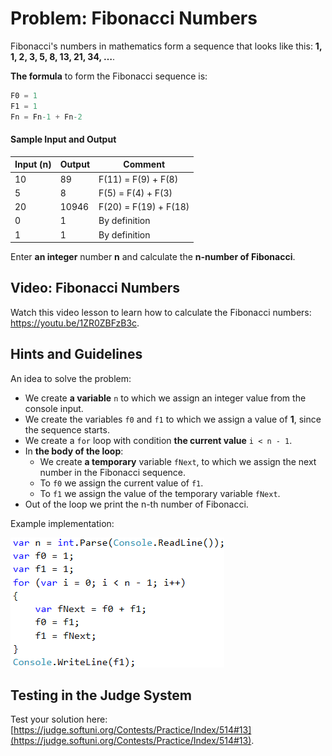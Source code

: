 # Problem: Fibonacci Numbers

Fibonacci's numbers in mathematics form a sequence that looks like this: **1, 1, 2, 3, 5, 8, 13, 21, 34, …**.

**The formula** to form the Fibonacci sequence is:

```csharp
F0 = 1
F1 = 1
Fn = Fn-1 + Fn-2
```

#### Sample Input and Output

| Input (n) | Output | Comment               |
| --------- | ------ | --------------------- |
| 10        | 89     | F(11) = F(9) + F(8)   |
| 5         | 8      | F(5) = F(4) + F(3)    |
| 20        | 10946  | F(20) = F(19) + F(18) |
| 0         | 1      | By definition         |
| 1         | 1      | By definition         |

Enter **an integer** number **n** and calculate the **n-number of Fibonacci**.

## Video: Fibonacci Numbers

Watch this video lesson to learn how to calculate the Fibonacci numbers: https://youtu.be/1ZR0ZBFzB3c.

## Hints and Guidelines

An idea to solve the problem:

* We create **a variable** `n` to which we assign an integer value from the console input.
* We create the variables `f0` and `f1` to which we assign a value of **1**, since the sequence starts.
* We create a `for` loop with condition **the current value** `i < n - 1`.
* In **the body of the loop**:
  * We create **a temporary** variable `fNext`, to which we assign the next number in the Fibonacci sequence.
  * To `f0` we assign the current value of `f1`.
  * To `f1` we assign the value of the temporary variable `fNext`.
* Out of the loop we print the n-th number of Fibonacci.

Example implementation:

![](../../../../assets/chapter-7-images/12.Fibonacci-01.png)

## Testing in the Judge System

Test your solution here: [https://judge.softuni.org/Contests/Practice/Index/514#13](https://judge.softuni.org/Contests/Practice/Index/514#13).
